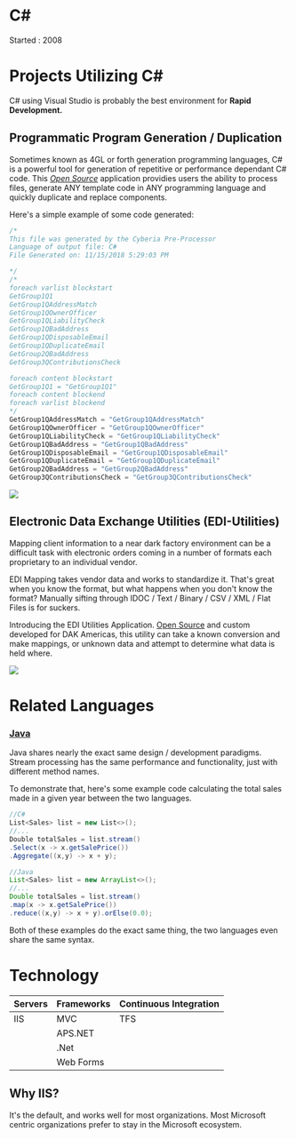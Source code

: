 # C#
Started : 2008

# Projects Utilizing C#
C# using Visual Studio is probably the best environment for **Rapid Development.**

## Programmatic Program Generation / Duplication
Sometimes known as 4GL or forth generation programming languages, C# is a powerful tool for generation of repetitive or performance dependant C# code.
This [*Open Source*](https://github.com/90301/TextReplace) application providies users the ability to process files,
 generate ANY template code in ANY programming language and quickly duplicate and replace components.
 
 Here's a simple example of some code generated:
```C#
/*
This file was generated by the Cyberia Pre-Processor
Language of output file: C#
File Generated on: 11/15/2018 5:29:03 PM

*/
/*
foreach varlist blockstart
GetGroup1Q1
GetGroup1QAddressMatch
GetGroup1QOwnerOfficer
GetGroup1QLiabilityCheck
GetGroup1QBadAddress
GetGroup1QDisposableEmail
GetGroup1QDuplicateEmail
GetGroup2QBadAddress
GetGroup3QContributionsCheck

foreach content blockstart
GetGroup1Q1 = "GetGroup1Q1"
foreach content blockend
foreach varlist blockend
*/
GetGroup1QAddressMatch = "GetGroup1QAddressMatch"
GetGroup1QOwnerOfficer = "GetGroup1QOwnerOfficer"
GetGroup1QLiabilityCheck = "GetGroup1QLiabilityCheck"
GetGroup1QBadAddress = "GetGroup1QBadAddress"
GetGroup1QDisposableEmail = "GetGroup1QDisposableEmail"
GetGroup1QDuplicateEmail = "GetGroup1QDuplicateEmail"
GetGroup2QBadAddress = "GetGroup2QBadAddress"
GetGroup3QContributionsCheck = "GetGroup3QContributionsCheck"
``` 
<img src="https://user-images.githubusercontent.com/6025683/48597100-fbaab600-e929-11e8-94ae-36148a5b90b3.png">

## Electronic Data Exchange Utilities (EDI-Utilities)
Mapping client information to a near dark factory environment can be a difficult task with electronic orders coming in a number of formats each proprietary to an individual vendor.

EDI Mapping takes vendor data and works to standardize it. That's great when you know the format, but what happens when you don't know the format? Manually sifting through IDOC / Text / Binary / CSV / XML / Flat Files is for suckers.

Introducing the EDI Utilities Application. [Open Source](https://github.com/90301/EDI-Utils) and custom developed for DAK Americas, this utility can take a known conversion and make mappings, or unknown data and attempt to determine what data is held where.

<img src="https://user-images.githubusercontent.com/6025683/48597051-c2724600-e929-11e8-9b20-f931c6a4815a.png">

# Related Languages

### [Java](https://github.com/90301/MarkdownResume/blob/master/Technologies/Java.md)
Java shares nearly the exact same design / development paradigms. Stream processing has the same performance and functionality, just with different method names.

To demonstrate that, here's some example code calculating the total sales made in a given year between the two languages.
```C#
//C#
List<Sales> list = new List<>();
//...
Double totalSales = list.stream()
.Select(x -> x.getSalePrice())
.Aggregate((x,y) -> x + y);

```

```Java
//Java
List<Sales> list = new ArrayList<>();
//...
Double totalSales = list.stream()
.map(x -> x.getSalePrice())
.reduce((x,y) -> x + y).orElse(0.0);
```

Both of these examples do the exact same thing, the two languages even share the same syntax. 

# Technology
| Servers | Frameworks  | Continuous Integration | 
|---------|------------|-----|
| IIS | MVC | TFS |
| | APS.NET | |
| | .Net | |
| | Web Forms | |

## Why IIS?
It's the default, and works well for most organizations. Most Microsoft centric organizations prefer to stay in the Microsoft ecosystem. 